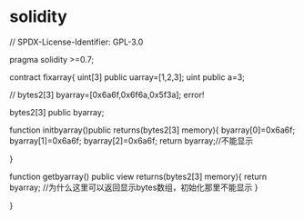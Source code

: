 # solidity

// SPDX-License-Identifier: GPL-3.0

pragma solidity >=0.7;

contract fixarray{
    uint[3] public uarray=[1,2,3];
    uint public a=3;
    
   // bytes2[3] byarray=[0x6a6f,0x6f6a,0x5f3a]; error!
   
   bytes2[3] public byarray;
   
   function initbyarray()public returns(bytes2[3] memory){
       byarray[0]=0x6a6f;
       byarray[1]=0x6a6f;
       byarray[2]=0x6a6f;
       return byarray;//不能显示
      
   }
   
   function getbyarray() public view returns(bytes2[3] memory){
       return byarray; //为什么这里可以返回显示bytes数组，初始化那里不能显示
   }
   
   }
